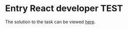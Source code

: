 # Entry React developer TEST

The solution to the task can be viewed [here](https://gzveriachvili.github.io/sw-erd-test/).
